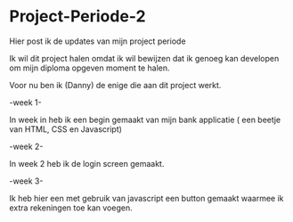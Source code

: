 # Project-Periode-2
Hier post ik de updates van mijn project periode


Ik wil dit project halen omdat ik wil bewijzen dat ik genoeg kan developen om mijn diploma opgeven moment te halen.

Voor nu ben ik (Danny) de enige die aan dit project werkt.

-week 1-

In week in heb ik een begin gemaakt van mijn bank applicatie ( een beetje van HTML, CSS en Javascript)


-week 2-

In week 2 heb ik de login screen gemaakt.


-week 3-

Ik heb hier een met gebruik van javascript een button gemaakt waarmee ik extra rekeningen toe kan voegen.
